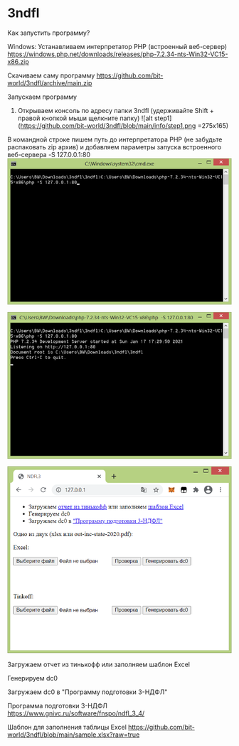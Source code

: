# 3ndfl

Как запустить программу?

Windows:
Устанавливаем интерпретатор PHP (встроенный веб-сервер) https://windows.php.net/downloads/releases/php-7.2.34-nts-Win32-VC15-x86.zip

Скачиваем саму программу https://github.com/bit-world/3ndfl/archive/main.zip

Запускаем программу

1) Открываем консоль по адресу папки 3ndfl (удерживайте Shift + правой кнопкой мыши щелкните папку)
![alt step1](https://github.com/bit-world/3ndfl/blob/main/info/step1.png =275x165)

В командной строке пишем путь до интерпретатора PHP (не забудьте распаковать zip архив) и добавляем параметры запуска встроенного веб-сервера -S 127.0.0.1:80
![alt step2](https://github.com/bit-world/3ndfl/blob/main/info/step2.png)


![alt step3](https://github.com/bit-world/3ndfl/blob/main/info/step3.png)

![alt step4](https://github.com/bit-world/3ndfl/blob/main/info/step4.png)


Загружаем отчет из тинькофф или заполняем шаблон Excel

Генерируем dc0

Загружаем dc0 в "Программу подготовки 3-НДФЛ"


Программа подготовки 3-НДФЛ https://www.gnivc.ru/software/fnspo/ndfl_3_4/

Шаблон для заполнения таблицы Excel https://github.com/bit-world/3ndfl/blob/main/sample.xlsx?raw=true
